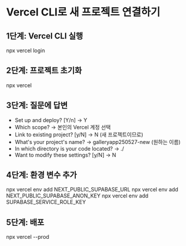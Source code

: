 # Vercel CLI로 새 프로젝트 연결하기

## 1단계: Vercel CLI 실행
npx vercel login

## 2단계: 프로젝트 초기화
npx vercel

## 3단계: 질문에 답변
- Set up and deploy? [Y/n] → Y
- Which scope? → 본인의 Vercel 계정 선택
- Link to existing project? [y/N] → N (새 프로젝트이므로)
- What's your project's name? → galleryapp250527-new (원하는 이름)
- In which directory is your code located? → ./
- Want to modify these settings? [y/N] → N

## 4단계: 환경 변수 추가
npx vercel env add NEXT_PUBLIC_SUPABASE_URL
npx vercel env add NEXT_PUBLIC_SUPABASE_ANON_KEY
npx vercel env add SUPABASE_SERVICE_ROLE_KEY

## 5단계: 배포
npx vercel --prod

